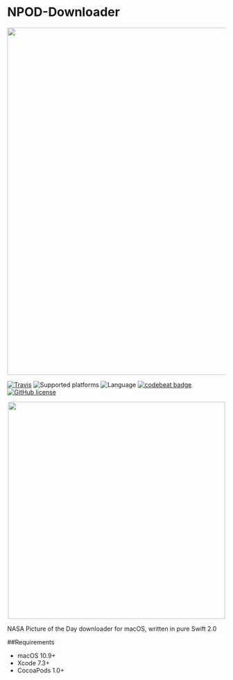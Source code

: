 # NPOD-Downloader

<p align="center">
    <img src="https://github.com/giulio92/NPOD-Downloader/blob/master/GitHub%20Page/Images/logo.png" width="800">
</p>

[![Travis](https://travis-ci.org/giulio92/NPOD-Downloader.svg)](https://travis-ci.org/giulio92/NPOD-Downloader)
![Supported platforms](https://img.shields.io/badge/platform-macOS-lightgrey.svg)
![Language](https://img.shields.io/badge/language-Swift%202.0-orange.svg)
[![codebeat badge](https://codebeat.co/badges/4b80645c-8cde-4778-be71-e880d1e05d3f)](https://codebeat.co/projects/github-com-giulio92-npod-downloader)
[![GitHub license](https://img.shields.io/badge/license-AGPL-blue.svg)](https://raw.githubusercontent.com/giulio92/NPOD-Downloader/master/LICENSE.txt)

<p align="center">
    <img src="https://github.com/giulio92/NPOD-Downloader/blob/master/GitHub%20Page/Images/screenshot.png" width="500">
</p>

NASA Picture of the Day downloader for macOS, written in pure Swift 2.0

##Requirements
- macOS 10.9+
- Xcode 7.3+
- CocoaPods 1.0+
